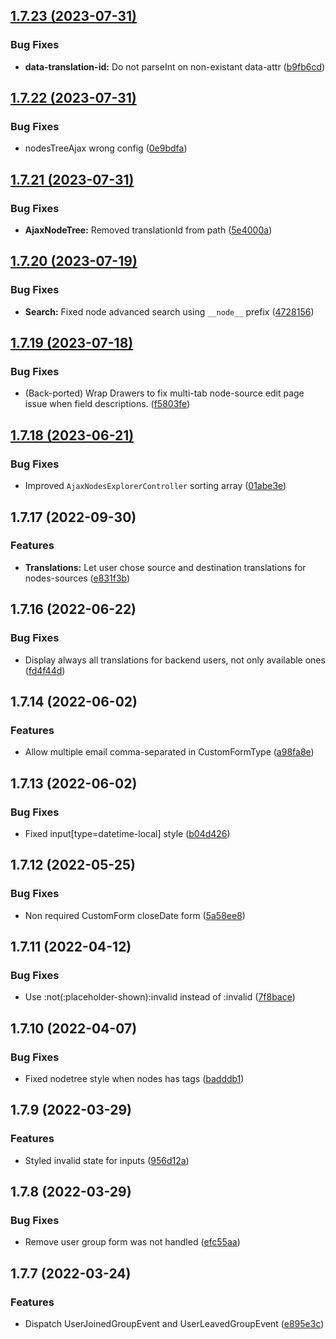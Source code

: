 ## [1.7.23 (2023-07-31)](https://github.com/roadiz/rozier/compare/1.7.22...1.7.23)


### Bug Fixes

* **data-translation-id:** Do not parseInt on non-existant data-attr ([b9fb6cd](https://github.com/roadiz/rozier/commit/b9fb6cd51bab85feb2b972b9d1e2a4698688d85a))

## [1.7.22 (2023-07-31)](https://github.com/roadiz/rozier/compare/1.7.21...1.7.22)


### Bug Fixes

* nodesTreeAjax wrong config ([0e9bdfa](https://github.com/roadiz/rozier/commit/0e9bdfa68b78f3cf8b3062c9158c2c640be62150))

## [1.7.21 (2023-07-31)](https://github.com/roadiz/rozier/compare/1.7.20...1.7.21)


### Bug Fixes

* **AjaxNodeTree:** Removed translationId from path ([5e4000a](https://github.com/roadiz/rozier/commit/5e4000a5d53059150b9e257da66bc8a87ca69afa))

## [1.7.20 (2023-07-19)](https://github.com/roadiz/rozier/compare/1.7.19...1.7.20)


### Bug Fixes

* **Search:** Fixed node advanced search using `__node__` prefix ([4728156](https://github.com/roadiz/rozier/commit/472815639dd9933990fc1af3a914e46ced53cdf3))

## [1.7.19 (2023-07-18)](https://github.com/roadiz/rozier/compare/1.7.18...1.7.19)


### Bug Fixes

* (Back-ported) Wrap Drawers to fix multi-tab node-source edit page issue when field descriptions. ([f5803fe](https://github.com/roadiz/rozier/commit/f5803fe8f128e5e5a0fb4ac57be63f80f08b00c8))

## [1.7.18 (2023-06-21)](https://github.com/roadiz/rozier/compare/1.7.17...1.7.18)


### Bug Fixes

* Improved `AjaxNodesExplorerController` sorting array ([01abe3e](https://github.com/roadiz/rozier/commit/01abe3eb9564a9b34a06de022ba644911d8067c0))

## 1.7.17 (2022-09-30)

### Features

* **Translations:** Let user chose source and destination translations for nodes-sources ([e831f3b](https://github.com/roadiz/rozier/commit/e831f3b8cd1e6ebf46015d8cae81842c518c22bb))

## 1.7.16 (2022-06-22)

### Bug Fixes

* Display always all translations for backend users, not only available ones ([fd4f44d](https://github.com/roadiz/rozier/commit/fd4f44d6c830887d31233aee5bbacb532cf2ceec))

## 1.7.14 (2022-06-02)

### Features

* Allow multiple email comma-separated in CustomFormType ([a98fa8e](https://github.com/roadiz/rozier/commit/a98fa8ee6b7d314175aa04b673371ccf79734bcb))

## 1.7.13 (2022-06-02)

### Bug Fixes

* Fixed input[type=datetime-local] style ([b04d426](https://github.com/roadiz/rozier/commit/b04d4269cf4f939da4440e0142ce7cadc054ac59))

## 1.7.12 (2022-05-25)

### Bug Fixes

* Non required CustomForm closeDate form ([5a58ee8](https://github.com/roadiz/rozier/commit/5a58ee869c1ad870cbe1befa3c35df86e3b81a8f))

## 1.7.11 (2022-04-12)

### Bug Fixes

* Use :not(:placeholder-shown):invalid instead of :invalid ([7f8bace](https://github.com/roadiz/rozier/commit/7f8bacec4064a5c7f2cd5b66c1f9b79a7841d389))

## 1.7.10 (2022-04-07)

### Bug Fixes

* Fixed nodetree style when nodes has tags ([badddb1](https://github.com/roadiz/rozier/commit/badddb1476a47253c8bd6c5e79260ae63ab9e4c4))

## 1.7.9 (2022-03-29)

### Features

* Styled invalid state for inputs ([956d12a](https://github.com/roadiz/rozier/commit/956d12a32f95aef4afd3125d79473f5ee57b9cdb))

## 1.7.8 (2022-03-29)

### Bug Fixes

* Remove user group form was not handled ([efc55aa](https://github.com/roadiz/rozier/commit/efc55aa4725def7a1c7ae377bfbd8936f6c9a1bb))

## 1.7.7 (2022-03-24)

### Features

* Dispatch UserJoinedGroupEvent and UserLeavedGroupEvent ([e895e3c](https://github.com/roadiz/rozier/commit/e895e3cc827f46704b5e0c420d9c8d1706484510))

